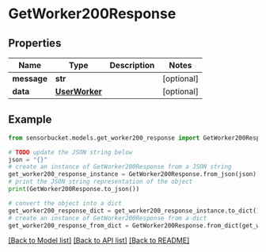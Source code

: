 # GetWorker200Response


## Properties

Name | Type | Description | Notes
------------ | ------------- | ------------- | -------------
**message** | **str** |  | [optional] 
**data** | [**UserWorker**](UserWorker.md) |  | [optional] 

## Example

```python
from sensorbucket.models.get_worker200_response import GetWorker200Response

# TODO update the JSON string below
json = "{}"
# create an instance of GetWorker200Response from a JSON string
get_worker200_response_instance = GetWorker200Response.from_json(json)
# print the JSON string representation of the object
print(GetWorker200Response.to_json())

# convert the object into a dict
get_worker200_response_dict = get_worker200_response_instance.to_dict()
# create an instance of GetWorker200Response from a dict
get_worker200_response_from_dict = GetWorker200Response.from_dict(get_worker200_response_dict)
```
[[Back to Model list]](../README.md#documentation-for-models) [[Back to API list]](../README.md#documentation-for-api-endpoints) [[Back to README]](../README.md)


